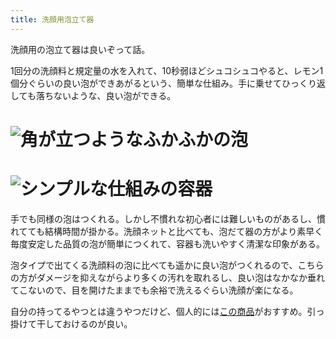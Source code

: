 ```yaml
---
title: 洗顔用泡立て器
---
```

洗顔用の泡立て器は良いぞって話。

1回分の洗顔料と規定量の水を入れて、10秒弱ほどシュコシュコやると、レモン1個分ぐらいの良い泡ができあがるという、簡単な仕組み。手に乗せてひっくり返しても落ちないような、良い泡ができる。

![](https://lh5.googleusercontent.com/Fv7hTIpbXHDI-5TQYjhfvnOglcJDrAqJaojOuUxPp6U52yi6DyahAL9EATwrB0MOFbUMZNwFUyvna4sn2aA0jVLGmU3pLNrq4_iGmOya9CEfx-wOgMQoQIcSy8SZJb-4JbRSwvZWLebn2BV7EU52Qw "角が立つようなふかふかの泡")
=============================================================================================================================================================================================================

![](https://lh5.googleusercontent.com/i16MByQ6U_3Kse9aoD5sSBToZVhxXrSKJDZwB1Z2R90g29aYHHIlcfj8JKdkC78tJHiitlQFrPqNhq93oCJlRjYoZaifKh8AtVKlROYYSFfer1le0YF-as-SZ5XINMdMeKnLV0ZECgyQrPo5-ll4Cg "シンプルな仕組みの容器")
===========================================================================================================================================================================================================

手でも同様の泡はつくれる。しかし不慣れな初心者には難しいものがあるし、慣れてても結構時間が掛かる。洗顔ネットと比べても、泡だて器の方がより素早く毎度安定した品質の泡が簡単につくれて、容器も洗いやすく清潔な印象がある。

泡タイプで出てくる洗顔料の泡に比べても遥かに良い泡がつくれるので、こちらの方がダメージを抑えながらより多くの汚れを取れるし、良い泡はなかなか垂れてこないので、目を開けたままでも余裕で洗えるぐらい洗顔が楽になる。

自分の持ってるやつとは違うやつだけど、個人的には[この商品](https://www.amazon.co.jp/dp/B09KMP9GDN)がおすすめ。引っ掛けて干しておけるのが良い。
